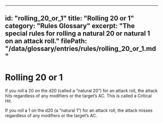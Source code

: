 
---
id: "rolling_20_or_1"
title: "Rolling 20 or 1"
category: "Rules Glossary"
excerpt: "The special rules for rolling a natural 20 or natural 1 on an attack roll."
filePath: "/data/glossary/entries/rules/rolling_20_or_1.md"
---
# Rolling 20 or 1
If you roll a 20 on the d20 (called a “natural 20”) for an attack roll, the attack hits regardless of any modifiers or the target’s AC. This is called a Critical Hit.

If you roll a 1 on the d20 (a “natural 1”) for an attack roll, the attack misses regardless of any modifiers or the target’s AC.
